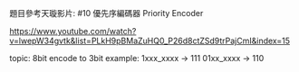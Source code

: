 題目參考天璇影片: #10  優先序編碼器 Priority Encoder

https://www.youtube.com/watch?v=lwepW34gvtk&list=PLkH9pBMaZuHQ0_P26d8ctZSd9trPajCmI&index=15

topic: 8bit encode to 3bit
example: 
1xxx_xxxx -> 111
01xx_xxxx -> 110
